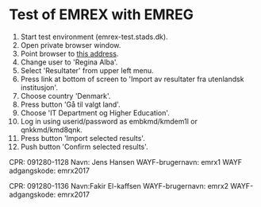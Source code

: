 # Test of EMREX with EMREG

1.  Start test environment (emrex-test.stads.dk).
2.  Open private browser window.
3.  Point browser to [this address](https://fsweb-demo.uio.no/studentweb/login.jsf?inst=FSUTV "Start EMREG link").
4.  Change user to 'Regina Alba'.
5.  Select 'Resultater' from upper left menu.
6.  Press link at bottom of screen to 'Import av resultater fra utenlandsk institusjon'.
7.  Choose country 'Denmark'.
8.  Press button 'Gå til valgt land'.
9.  Choose 'IT Department og Higher Education'.
10. Log in using userid/password as embkmd/kmdem1l or qnkkmd/kmd8qnk.
11. Press button 'Import selected results'.
12. Push button 'Confirm selected results'.

CPR: 091280-1128
Navn: Jens Hansen
WAYF-brugernavn: emrx1
WAYF adgangskode: emrx2017 
 
CPR: 091280-1136
Navn:Fakir El-kaffsen
WAYF-brugernavn: emrx2
WAYF-adgangskode: emrx2017
